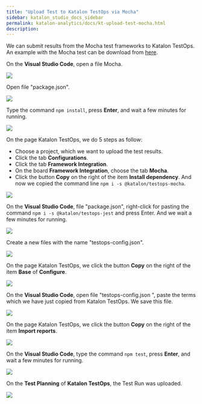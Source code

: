 ```yaml
---
title: "Upload Test to Katalon TestOps via Mocha" 
sidebar: katalon_studio_docs_sidebar
permalink: katalon-analytics/docs/kt-upload-test-mocha.html
description: 
---
```


We can submit results from the Mocha test frameworks to Katalon TestOps. An example with the Mocha test can be download from [here](https://github.com/katalon-studio-samples/testops-report-sample-js).

On the **Visual Studio Code**, open a file Mocha.

![](https://github.com/katalon-studio/docs-images/raw/master/katalon-analytics/docs/kt-upload-test-mocha/kt_vs_code_open_mocha.png)

Open file "package.json".

![](https://github.com/katalon-studio/docs-images/raw/master/katalon-analytics/docs/kt-upload-test-mocha/kt_vs_code_package_json.png)

Type the command `npm install`, press **Enter**, and wait a few minutes for running.

![](https://github.com/katalon-studio/docs-images/raw/master/katalon-analytics/docs/kt-upload-test-mocha/kt_vs_code_mocha_json_install.png)

On the page Katalon TestOps, we do 5 steps as follow:
* Choose a project, which we want to upload the test results.
* Click the tab **Configurations**.
* Click the tab **Framework Integration**.
* On the board **Framework Integration**, choose the tab **Mocha**.
* Click the button **Copy** on the right of the item **Install dependency**. And now we copied the command line `npm i -s @katalon/testops-mocha`.

![](https://github.com/katalon-studio/docs-images/raw/master/katalon-analytics/docs/kt-upload-test-mocha/kt_bash_copy_mocha_npm.png)

On the **Visual Studio Code**, file "package.json", right-click for pasting the command `npm i -s @katalon/testops-jest` and press Enter. And we wait a few minutes for running.

![](https://github.com/katalon-studio/docs-images/raw/master/katalon-analytics/docs/kt-upload-test-mocha/kt_vs_code_mocha_paste_bash.png)

Create a new files with the name "testops-config.json".

![](https://github.com/katalon-studio/docs-images/raw/master/katalon-analytics/docs/kt-upload-test-mocha/kt_vs_code_creat_testops_config.png)

On the page Katalon TestOps, we click the button **Copy** on the right of the item **Base** of **Configure**. 

![](https://github.com/katalon-studio/docs-images/raw/master/katalon-analytics/docs/kt-upload-test-mocha/kt_copy_configure_base.png)

On the **Visual Studio Code**, open file "testops-config.json
", paste the terms which we have just copied from Katalon TestOps. We save this file.

![](https://github.com/katalon-studio/docs-images/raw/master/katalon-analytics/docs/kt-upload-test-mocha/kt_vs_code_paste_testops_config.png)

On the page Katalon TestOps, we click the button **Copy** on the right of the item **Import reports**. 

![](https://github.com/katalon-studio/docs-images/raw/master/katalon-analytics/docs/kt-upload-test-mocha/kt_npx_mocha.png)

On the **Visual Studio Code**, type the command `npm test`, press **Enter**, and wait a few minutes for running.

![](https://github.com/katalon-studio/docs-images/raw/master/katalon-analytics/docs/kt-upload-test-mocha/kt_vs_code_npm_test.png)

On the **Test Planning** of **Katalon TestOps**, the Test Run was uploaded.

![](https://github.com/katalon-studio/docs-images/raw/master/katalon-analytics/docs/kt-upload-test-mocha/kt_upload_test_planning.png)